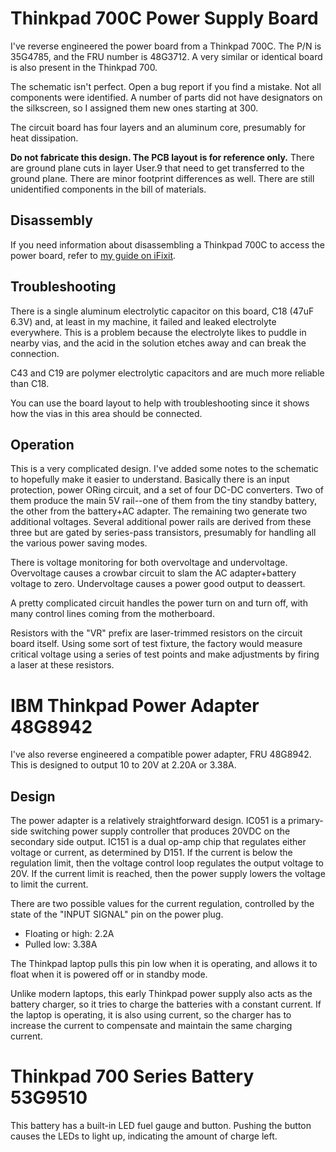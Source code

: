 # Thinkpad 700C Power Supply Board

I've reverse engineered the power board from a Thinkpad 700C. The P/N is 35G4785, and the FRU number is 48G3712. A very similar or identical board is also present in the Thinkpad 700.

The schematic isn't perfect. Open a bug report if you find a mistake. Not all components were identified. A number of parts did not have designators on the silkscreen, so I assigned them new ones starting at 300.

The circuit board has four layers and an aluminum core, presumably for heat dissipation.

**Do not fabricate this design. The PCB layout is for reference only.** There are ground plane cuts in layer User.9 that need to get transferred to the ground plane. There are minor footprint differences as well. There are still unidentified components in the bill of materials.

## Disassembly

If you need information about disassembling a Thinkpad 700C to access the power board, refer to [my guide on iFixit](https://www.ifixit.com/Guide/IBM+Thinkpad+700C+Disassembly/173038).

## Troubleshooting

There is a single aluminum electrolytic capacitor on this board, C18 (47uF 6.3V) and, at least in my machine, it failed and leaked electrolyte everywhere. This is a problem because the electrolyte likes to puddle in nearby vias, and the acid in the solution etches away and can break the connection.

C43 and C19 are polymer electrolytic capacitors and are much more reliable than C18.

You can use the board layout to help with troubleshooting since it shows how the vias in this area should be connected.

## Operation

This is a very complicated design. I've added some notes to the schematic to hopefully make it easier to understand. Basically there is an input protection, power ORing circuit, and a set of four DC-DC converters. Two of them produce the main 5V rail--one of them from the tiny standby battery, the other from the battery+AC adapter. The remaining two generate two additional voltages. Several additional power rails are derived from these three but are gated by series-pass transistors, presumably for handling all the various power saving modes.

There is voltage monitoring for both overvoltage and undervoltage. Overvoltage causes a crowbar circuit to slam the AC adapter+battery voltage to zero. Undervoltage causes a power good output to deassert.

A pretty complicated circuit handles the power turn on and turn off, with many control lines coming from the motherboard.

Resistors with the "VR" prefix are laser-trimmed resistors on the circuit board itself. Using some sort of test fixture, the factory would measure critical voltage using a series of test points and make adjustments by firing a laser at these resistors.

# IBM Thinkpad Power Adapter 48G8942

I've also reverse engineered a compatible power adapter, FRU 48G8942. This is designed to output 10 to 20V at 2.20A or 3.38A.

## Design

The power adapter is a relatively straightforward design. IC051 is a primary-side switching power supply controller that produces 20VDC on the secondary side output. IC151 is a dual op-amp chip that regulates either voltage or current, as determined by D151. If the current is below the regulation limit, then the voltage control loop regulates the output voltage to 20V. If the current limit is reached, then the power supply lowers the voltage to limit the current.

There are two possible values for the current regulation, controlled by the state of the "INPUT SIGNAL" pin on the power plug.

* Floating or high: 2.2A
* Pulled low: 3.38A

The Thinkpad laptop pulls this pin low when it is operating, and allows it to float when it is powered off or in standby mode.

Unlike modern laptops, this early Thinkpad power supply also acts as the battery charger, so it tries to charge the batteries with a constant current. If the laptop is operating, it is also using current, so the charger has to increase the current to compensate and maintain the same charging current.

# Thinkpad 700 Series Battery 53G9510

This battery has a built-in LED fuel gauge and button. Pushing the button
causes the LEDs to light up, indicating the amount of charge left.

